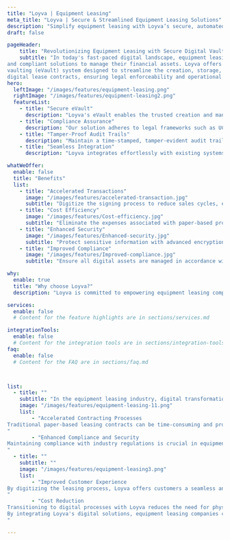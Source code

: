 ```yaml
---
title: "Loyva | Equipment Leasing"
meta_title: "Loyva | Secure & Streamlined Equipment Leasing Solutions"
description: "Simplify equipment leasing with Loyva’s secure, automated, and compliant solutions. Optimize lease management, streamline approvals, and ensure financial security."
draft: false

pageHeader:
    title: "Revolutionizing Equipment Leasing with Secure Digital Vaulting"
    subtitle: "In today's fast-paced digital landscape, equipment leasing companies require efficient, secure, 
and compliant solutions to manage their financial assets. Loyva offers a cutting-edge electronic 
vaulting (eVault) system designed to streamline the creation, storage, and management of 
digital lease contracts, ensuring legal enforceability and operational efficiency."
hero:
  leftImage: "/images/features/equipment-leasing.png"
  rightImage: "/images/features/equipment-leasing2.png"
  featureList:
    - title: "Secure eVault"
      description: "Loyva's eVault enables the trusted creation and management of authentic digital contracts, ensuring they remain negotiable and transferable throughout their lifecycle."
    - title: "Compliance Assurance"
      description: "Our solution adheres to legal frameworks such as UCC Section 9-105, ESIGN, and UETA, providing confidence that your digital assets meet all regulatory requirements."
    - title: "Tamper-Proof Audit Trails"
      description: "Maintain a time-stamped, tamper-evident audit trail that tracks all activities related to your digital assets, ensuring transparency and security."
    - title: "Seamless Integration"
      description: "Loyva integrates effortlessly with existing systems, allowing for smooth adoption without disrupting current workflows."

whatWeOffer:
  enable: false
  title: "Benefits"
  list:
    - title: "Accelerated Transactions"
      image: "/images/features/accelerated-transaction.jpg"
      subtitle: "Digitize the signing process to reduce sales cycles, enabling quicker access to capital and improved customer satisfaction."
    - title: "Cost Efficiency"
      image: "/images/features/Cost-efficiency.jpg"
      subtitle: "Eliminate the expenses associated with paper-based processes, such as printing, shipping, and storage, leading to significant cost savings."
    - title: "Enhanced Security"
      image: "/images/features/Enhanced-security.jpg"
      subtitle: "Protect sensitive information with advanced encryption and controlled access, reducing the risk of fraud and unauthorized alterations."
    - title: "Improved Compliance"
      image: "/images/features/Improved-compliance.jpg"
      subtitle: "Ensure all digital assets are managed in accordance with industry regulations, minimizing legal risks and enhancing market liquidity"

why:
  enable: true
  title: "Why choose Loyva?"
  description: "Loyva is committed to empowering equipment leasing companies with state-of-the-art digital solutions that enhance efficiency, security, and compliance. Our eVault technology is purpose-built to meet the unique needs of the equipment finance industry, providing a robust platform for managing digital assets with confidence. Join the digital transformation in equipment leasing with Loyva and experience the future of asset management today."

services:
  enable: false
  # Content for the feature highlights are in sections/services.md

integrationTools: 
  enable: false
  # Content for the integration tools are in sections/integration-tools.md
faq:
  enable: false
  # Content for the FAQ are in sections/faq.md



list:
  - title: ""
    subtitle: "​In the equipment leasing industry, digital transformation is pivotal for enhancing efficiency, security, and customer satisfaction. Loyva's advanced digital solutions are designed to streamline leasing operations, mitigate risks, and improve overall business performance."
    image: "/images/features/equipment-leasing-11.png"
    list:
        - "Accelerated Contracting Processes
Traditional paper-based leasing contracts can be time-consuming and prone to errors. Loyva's digital contract management system enables the creation, execution, and management of electronic lease agreements, significantly reducing processing times and minimizing errors. This efficiency allows companies to serve clients more promptly and effectively.​
"
        - "Enhanced Compliance and Security
Maintaining compliance with industry regulations is crucial in equipment leasing. Loyva's platform ensures that all digital transactions adhere to legal standards, providing a secure and tamper-proof method for managing lease documents. Features like electronic signatures and secure document storage enhance the authenticity and integrity of critical documents, reducing the risk of fraud and disputes.​
"
  - title: ""
    subtitle: ""
    image: "/images/features/equipment-leasing3.png"
    list:
        - "Improved Customer Experience
By digitizing the leasing process, Loyva offers customers a seamless and convenient experience. Clients can review and sign lease agreements electronically, access their documents anytime, and receive faster service. This modern approach not only meets the evolving expectations of customers but also fosters stronger relationships and loyalty.​
"
        - "Cost Reduction
Transitioning to digital processes with Loyva reduces the need for physical storage, printing, and mailing of documents, leading to significant cost savings. Additionally, the reduction in errors and faster processing times contribute to lower operational costs.​
By integrating Loyva's digital solutions, equipment leasing companies can modernize their operations, enhance compliance, and deliver superior customer service, positioning themselves competitively in a rapidly evolving industry landscape.
"

---
```

